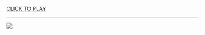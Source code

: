 
<a href="https://premium76.site?title=multiplication_games&ref=13M">CLICK TO PLAY</a></h3>
<hr>

<a href="https://premium76.site?title=multiplication_games&ref=13M"><img src="https://clearcache.store/games.png"></a>


